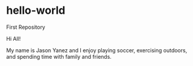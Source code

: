 # hello-world
First Repository

Hi All! 

My name is Jason Yanez and I enjoy playing soccer, 
exercising outdoors, and spending time with family and friends.
